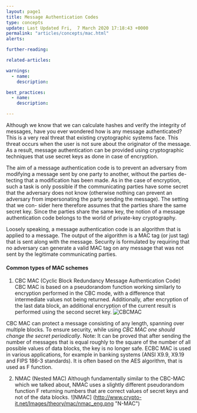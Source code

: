 ```yaml
---
layout: page1
title: Message Authentication Codes
type: concepts
update: Last Updated Fri,  7 March 2020 17:18:43 +0000
permalink: "articles/concepts/mac.html"
alerts:

further-reading:

related-articles:

warnings:
  - name:
    description: 

best_practices:
  - name: 
    description:

---
```

Although we know that we can calculate hashes and verify the integrity of messages, have you ever wondered how is any message authenticated? This is a very real threat that existing cryptographic systems face. 
This threat occurs when the user is not sure about the originator of the message. As a result, message authentication can be provided using cryptographic techniques that use secret keys as done in case of encryption.

The aim of a message authentication code is to prevent an adversary from modifying a message sent by one party to another, without the parties de- tecting that a modification has been made. As in the case of encryption, such a task is only possible if the communicating parties have some secret that the adversary does not know (otherwise nothing can prevent an adversary from impersonating the party sending the message). The setting that we con- sider here therefore assumes that the parties share the same secret key. Since the parties share the same key, the notion of a message authentication code belongs to the world of private-key cryptography.

Loosely speaking, a message authentication code is an algorithm that is applied to a message. The output of the algorithm is a MAC tag (or just tag) that is sent along with the message. Security is formulated by requiring that no adversary can generate a valid MAC tag on any message that was not sent by the legitimate communicating parties.

#### Common types of MAC schemes
1. CBC MAC (Cyclic Block Redundancy Message Authentication Code)
CBC MAC is based on a pseudorandom function working similarly to encryption performed in the CBC mode, with a difference that intermediate values not being returned. Additionally, after encryption of the last data block, an additional encryption of the current result is performed using the second secret key.
![CBCMAC](https://upload.wikimedia.org/wikipedia/commons/thumb/b/bf/CBC-MAC_structure_%28en%29.svg/2880px-CBC-MAC_structure_%28en%29.svg.png "CBC-MAC Scheme")

CBC MAC can protect a message consisting of any length, spanning over multiple blocks. To ensure security, while using *CBC MAC one should change the secret periodically*. 
Note: It can be proved that after sending the number of messages that is equal roughly to the square of the number of all possible values of data blocks, the key is no longer safe.
ECBC MAC is used in various applications, for example in banking systems (ANSI X9.9, X9.19 and FIPS 186-3 standards). It is often based on the AES algorithm, that is used as F function.

2. NMAC (Nested MAC)
Although fundamentally similar to the CBC-MAC which we talked about, NMAC uses a slightly different pseudorandom function F returning numbers that are correct values of secret keys and not of the data blocks.
![NMAC] (http://www.crypto-it.net/Images/theory/mac/nmac_eng.png "N-MAC")